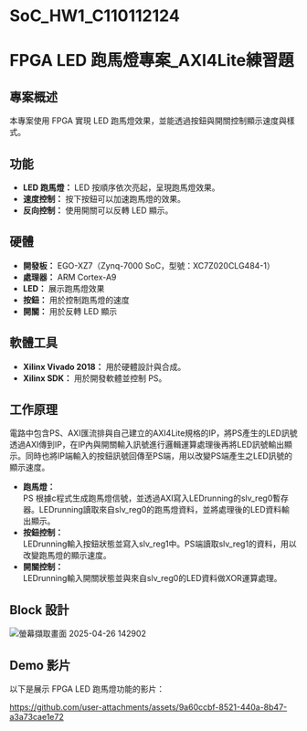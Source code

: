 # SoC_HW1_C110112124
# FPGA LED 跑馬燈專案_AXI4Lite練習題

## 專案概述

本專案使用 FPGA 實現 LED 跑馬燈效果，並能透過按鈕與開關控制顯示速度與樣式。

## 功能

- **LED 跑馬燈：** LED 按順序依次亮起，呈現跑馬燈效果。
- **速度控制：** 按下按鈕可以加速跑馬燈的效果。
- **反向控制：** 使用開關可以反轉 LED 顯示。

## 硬體

- **開發板：** EGO-XZ7（Zynq-7000 SoC，型號：XC7Z020CLG484-1）
- **處理器：** ARM Cortex-A9
- **LED：** 展示跑馬燈效果
- **按鈕：** 用於控制跑馬燈的速度
- **開關：** 用於反轉 LED 顯示

## 軟體工具

- **Xilinx Vivado 2018：** 用於硬體設計與合成。
- **Xilinx SDK：** 用於開發軟體並控制 PS。
  
## 工作原理
電路中包含PS、AXI匯流排與自己建立的AXI4Lite規格的IP，將PS產生的LED訊號透過AXI傳到IP，在IP內與開關輸入訊號進行邏輯運算處理後再將LED訊號輸出顯示。同時也將IP端輸入的按鈕訊號回傳至PS端，用以改變PS端產生之LED訊號的顯示速度。

- **跑馬燈：**<br>
  PS 根據c程式生成跑馬燈信號，並透過AXI寫入LEDrunning的slv_reg0暫存器。LEDrunning讀取來自slv_reg0的跑馬燈資料，並將處理後的LED資料輸出顯示。
- **按鈕控制：**<br>
  LEDrunning輸入按鈕狀態並寫入slv_reg1中。PS端讀取slv_reg1的資料，用以改變跑馬燈的顯示速度。
- **開關控制：**<br>
  LEDrunning輸入開關狀態並與來自slv_reg0的LED資料做XOR運算處理。
  
## Block 設計
![螢幕擷取畫面 2025-04-26 142902](https://github.com/user-attachments/assets/e375f0a0-019b-4057-a303-77d2e80088cc)



## Demo 影片

以下是展示 FPGA LED 跑馬燈功能的影片：


https://github.com/user-attachments/assets/9a60ccbf-8521-440a-8b47-a3a73cae1e72







